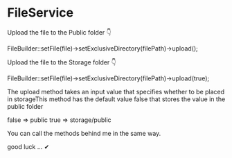 # FileService

Upload the file to the Public folder 👇

FileBuilder::setFile(file)->setExclusiveDirectory(filePath)->upload();

Upload the file to the Storage folder 👇

FileBuilder::setFile(file)->setExclusiveDirectory(filePath)->upload(true);

The upload method takes an input value that specifies whether to be placed in storageThis method has the default value false that stores the value in the public folder

false => public true => storage/public

You can call the methods behind me in the same way.

good luck ... ✔